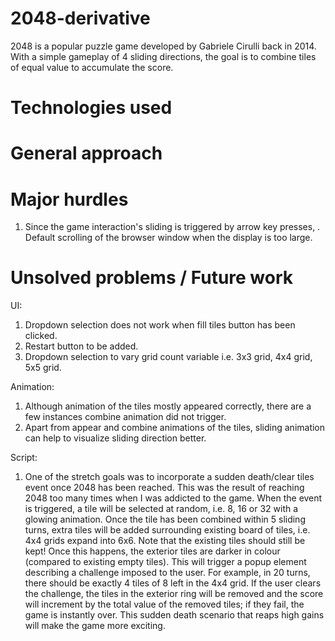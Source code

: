 # 2048-derivative

2048 is a popular puzzle game developed by Gabriele Cirulli back in 2014. With a simple gameplay of 4 sliding directions, the goal is to combine tiles of equal value to accumulate the score.

# Technologies used

# General approach

# Major hurdles

1. Since the game interaction's sliding is triggered by arrow key presses, . Default scrolling of the browser window when the display is too large.

# Unsolved problems / Future work

UI:

1. Dropdown selection does not work when fill tiles button has been clicked.
2. Restart button to be added.
3. Dropdown selection to vary grid count variable i.e. 3x3 grid, 4x4 grid, 5x5 grid.

Animation:

1. Although animation of the tiles mostly appeared correctly, there are a few instances combine animation did not trigger.
2. Apart from appear and combine animations of the tiles, sliding animation can help to visualize sliding direction better.

Script:

1. One of the stretch goals was to incorporate a sudden death/clear tiles event once 2048 has been reached. This was the result of reaching 2048 too many times when I was addicted to the game. When the event is triggered, a tile will be selected at random, i.e. 8, 16 or 32 with a glowing animation. Once the tile has been combined within 5 sliding turns, extra tiles will be added surrounding existing board of tiles, i.e. 4x4 grids expand into 6x6. Note that the existing tiles should still be kept! Once this happens, the exterior tiles are darker in colour (compared to existing empty tiles). This will trigger a popup element describing a challenge imposed to the user. For example, in 20 turns, there should be exactly 4 tiles of 8 left in the 4x4 grid. If the user clears the challenge, the tiles in the exterior ring will be removed and the score will increment by the total value of the removed tiles; if they fail, the game is instantly over. This sudden death scenario that reaps high gains will make the game more exciting.
